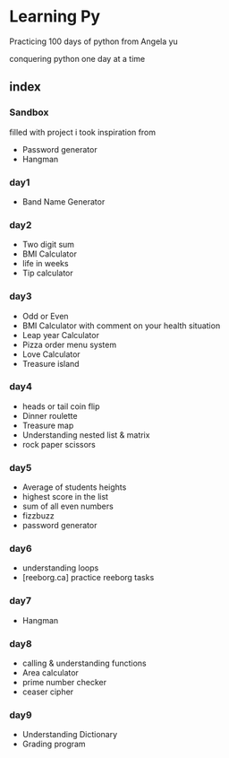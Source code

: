 # Learning Py

Practicing 100 days of python from Angela yu

conquering python one day at a time

## index

### Sandbox
filled with project i took inspiration from

- Password generator
- Hangman

### day1
- Band Name Generator

### day2
- Two digit sum
- BMI Calculator
- life in weeks
- Tip calculator

### day3
- Odd or Even
- BMI Calculator with comment on your health situation
- Leap year Calculator
- Pizza order menu system
- Love Calculator
- Treasure island

### day4
- heads or tail coin flip
- Dinner roulette
- Treasure map
- Understanding nested list & matrix
- rock paper scissors

### day5
- Average of students heights
- highest score in the list
- sum of all even numbers
- fizzbuzz
- password generator

### day6
- understanding loops
- [reeborg.ca] practice reeborg tasks

### day7
- Hangman

### day8
- calling & understanding functions
- Area calculator
- prime number checker
- ceaser cipher

### day9
- Understanding Dictionary
- Grading program